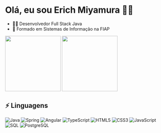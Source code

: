 <h1>Olá, eu sou Erich Miyamura 👋😃</h1>

<ul>
  <li>🧑‍💻 Desenvolvedor Full Stack Java</li>
  <li>💙 Formado em Sistemas de Informação na FIAP</li>
</ul>

<!-- GitHub Stats -->
<div>
  <img height="180em" src="https://github-readme-stats.vercel.app/api?username=ErichMiyamura&count_private=false&show_icons=true&hide_rank=false&include_all_commits=false&theme=tokyonight" />
  <img height="180em" src="https://github-readme-stats.vercel.app/api/top-langs/?username=ErichMiyamura&layout=compact&theme=tokyonight" />
</div>

<!-- Linguagens -->
<section>
  <h2>⚡ Linguagens</h2>
  <div style="display: inline_block">
    <img alt="Java" src="https://img.shields.io/badge/-Java-007396?style=for-the-badge&logo=java" />
    <img alt="Spring" src="https://img.shields.io/badge/-Spring-6DB33F?style=for-the-badge&logo=spring&logoColor=white" />
    <img alt="Angular" src="https://img.shields.io/badge/-Angular-DD0031?style=for-the-badge&logo=angular" />
    <img alt="TypeScript" src="https://img.shields.io/badge/TypeScript-007ACC?style=for-the-badge&logo=typescript&logoColor=white" />
    <img alt="HTML5" src="https://img.shields.io/badge/HTML5-E34F26?style=for-the-badge&logo=html5&logoColor=white" />
    <img alt="CSS3" src="https://img.shields.io/badge/CSS3-1572B6?style=for-the-badge&logo=css3&logoColor=white" />
    <img alt="JavaScript" src="https://img.shields.io/badge/JavaScript-F7DF1E?style=for-the-badge&logo=javascript&logoColor=black" />
    <img alt="SQL" src="https://img.shields.io/badge/-SQL%20Server-CC2927?style=for-the-badge&logo=microsoft-sql-server&logoColor=white" />
    <img alt="PostgreSQL" src="https://img.shields.io/badge/-PostgreSQL-4479A1?style=for-the-badge&logo=postgresql&logoColor=white" />
  </div>
</section>
